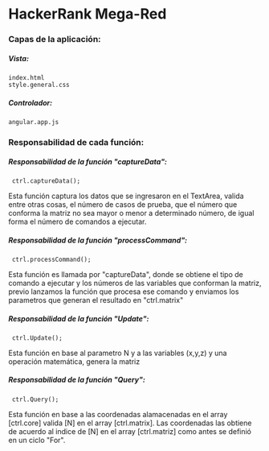 # HackerRank Mega-Red
### Capas de la aplicación:

##### Vista:
```
index.html
style.general.css
```
##### Controlador: 
```
angular.app.js
```

### Responsabilidad de cada función:

##### Responsabilidad de la función "captureData":
```
 ctrl.captureData();
```
Esta función captura los datos que se ingresaron en el TextArea, valida entre otras cosas, el número de casos de prueba,
que el número que conforma la matriz no sea mayor o menor a determinado número, de igual forma el número de comandos a ejecutar.

##### Responsabilidad de la función "processCommand":
```
 ctrl.processCommand();
```

Esta función es llamada por "captureData", donde se obtiene el tipo de comando a ejecutar y los números de las variables que conforman la matriz, previo lanzamos la función que procesa ese comando y enviamos los parametros que generan el resultado en "ctrl.matrix"

##### Responsabilidad de la función "Update":
```
 ctrl.Update();
```

Esta función en base al parametro N y a las variables (x,y,z) y una operación matemática, genera la matriz

##### Responsabilidad de la función "Query":
```
 ctrl.Query();
```
Esta función en base a las coordenadas alamacenadas en el array [ctrl.core] valida [N] en el array [ctrl.matrix]. Las coordenadas las obtiene de acuerdo al indice 
de [N] en el array [ctrl.matriz] como antes se definió en un ciclo "For". 




